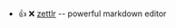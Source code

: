 - :+1: :x:  [zettlr](https://github.com/Zettlr/Zettlr/releases/download/v1.7.4/Zettlr-1.7.4-amd64.deb)  --  powerful markdown editor
